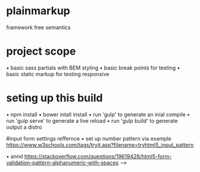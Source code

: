 # plainmarkup
framework free semantics

# project scope
&bull; basic sass partials with BEM styling 
&bull; basic break points for testing
&bull; basic static markup for testing responsive


# seting up this build

&bull; npm install
&bull; bower intall install
&bull; run 'gulp' to generate an inial compile
&bull; run 'gulp serve' to generate a live reload
&bull; run 'gulp build' to generate output a distro


#input form settings reffernce
&bull; set up number pattern via example https://www.w3schools.com/tags/tryit.asp?filename=tryhtml5_input_pattern

&bull; annd https://stackoverflow.com/questions/19619428/html5-form-validation-pattern-alphanumeric-with-spaces 
 -->
